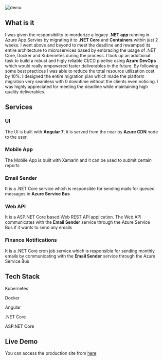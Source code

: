![demo](~architecture.png)

## What is it <i class="far fa-question-circle"></i> 

I was given the responsibility to morderize a legacy **.NET app** running in Azure App Servies by migrating it to **.NET Core** and **Containers** within just 2 weeks. I went above and beyond to meet the deadline and rewamped its entire architecture to microservices based by embracing the usage of .NET Core, Docker and Kubernetes during the process. I took up an additional task to build a robust and higly reliable CI/CD pipeline using **Azure DevOps** which would really empowered faster deliverables in the future. By following some best practices I was able to reduce the total resource utilization cost by 10%. I designed the entire migration plan which made the platform migration very seamless with 0 downtime without the clients even noticing.
I was highly appreciated for meeting the deadline while maintaining high quality deliverables.

## Services <i class="fas fa-cogs"></i>

### UI

The UI is built with **Angular 7**, it is served from the near by **Azure CDN** node to the user.

### Mobile App

The Mobile App is built with Xamarin and it can be used to submit certain reports

### Email Sender

It is a .NET Core service which is responsible for sending mails for queued messages in **Azure Service Bus**

### Web API

It is a ASP.NET Core based Web REST API application. The Web API communicates with the **Email Sender** service through the Azure Service Bus if it wants to send any emails

### Finance Notifications

It is a .NET Core cron job service which is responsible for sending monthly emails by communicating with the **Email Sender** service through the Azure Service Bus

## Tech Stack <i class="fas fa-layer-group"></i>

<i class="fab fas fa-dharmachakra"></i> Kubernetes

<i class="fab fa-docker"></i> Docker

<i class="fab fa-angular"></i> Angular

<i class="fas fa-server"></i> .NET Core

<i class="fas fa-server"></i> ASP.NET Core

## Live Demo <i class="fas fa-laptop-code"></i>

You can access the production site from [here](https://portal.mychoicesfoundation.in/)
